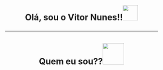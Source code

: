 <h1 align="center">Olá, sou o Vitor Nunes!!<img src = "https://img1.picmix.com/output/stamp/normal/7/3/4/8/1968437_c6c64.gif" width = 50px  </h1>

---

<h1 align="center">Quem eu sou??<img src = "https://github.com/user-attachments/assets/70270913-e039-4745-99ed-247a874a6bad" style: width = 70px; </h1>
